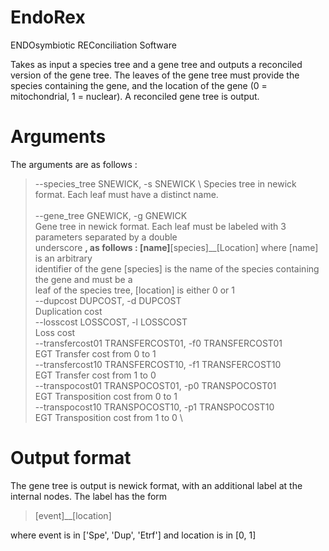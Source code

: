 # EndoRex

ENDOsymbiotic REConciliation Software

Takes as input a species tree and a gene tree and outputs a reconciled version of the gene tree.
The leaves of the gene tree must provide the species containing the gene, and the location of the gene (0 = mitochondrial, 1 = nuclear).
A reconciled gene tree is output. 

# Arguments

The arguments are as follows : 

>--species_tree SNEWICK, -s SNEWICK \ 
>                        Species tree in newick format.  Each leaf must have a distinct name. \
> \
>--gene_tree GNEWICK, -g GNEWICK \
>                        Gene tree in newick format. Each leaf must be labeled with 3 parameters separated by a double \
>                        underscore __, as follows : [name]__[species]__[Location] where [name] is an arbitrary \
>                        identifier of the gene [species] is the name of the species containing the gene and must be a \
>                        leaf of the species tree, [location] is either 0 or 1 \
>--dupcost DUPCOST, -d DUPCOST \
>                        Duplication cost \
>--losscost LOSSCOST, -l LOSSCOST \
>                        Loss cost \
>--transfercost01 TRANSFERCOST01, -f0 TRANSFERCOST01 \
>                        EGT Transfer cost from 0 to 1 \
>--transfercost10 TRANSFERCOST10, -f1 TRANSFERCOST10 \
>                        EGT Transfer cost from 1 to 0 \
>--transpocost01 TRANSPOCOST01, -p0 TRANSPOCOST01 \
>                        EGT Transposition cost from 0 to 1 \
>--transpocost10 TRANSPOCOST10, -p1 TRANSPOCOST10 \
>                        EGT Transposition cost from 1 to 0 \
                 
                        
# Output format 

The gene tree is output is newick format, with an additional label at the internal nodes.
The label has the form 

>[event]__[location]

where event is in ['Spe', 'Dup', 'Etrf'] and location is in [0, 1]
